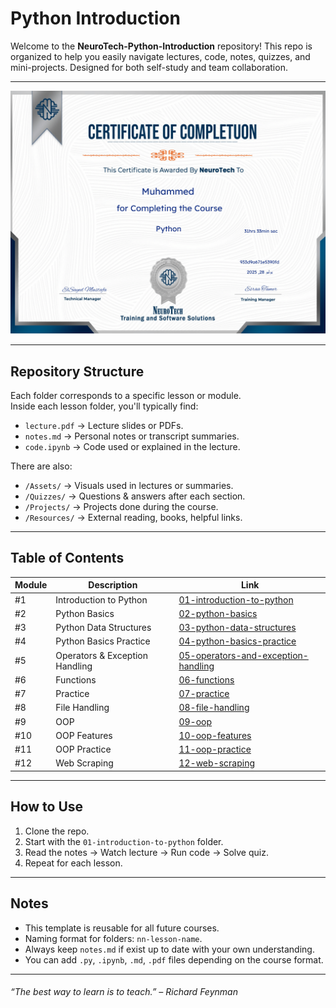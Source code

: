 # Python Introduction

Welcome to the **NeuroTech-Python-Introduction** repository! This repo is organized to help you easily navigate lectures, code, notes, quizzes, and mini-projects. Designed for both self-study and team collaboration.

---

![certificate](02-Assets/certificate.png)

---

## Repository Structure

Each folder corresponds to a specific lesson or module.  
Inside each lesson folder, you'll typically find:

- `lecture.pdf` → Lecture slides or PDFs.
- `notes.md` → Personal notes or transcript summaries.
- `code.ipynb` → Code used or explained in the lecture.

There are also:

- `/Assets/` → Visuals used in lectures or summaries.
- `/Quizzes/` → Questions & answers after each section.
- `/Projects/` → Projects done during the course.
- `/Resources/` → External reading, books, helpful links.

---

## Table of Contents

| Module | Description | Link |
|--------|-------------|------|
| #1 | Introduction to Python | [01-introduction-to-python](./01-Lessons/01-introduction-to-python/) |
| #2 | Python Basics | [02-python-basics](./01-Lessons/02-python-basics/) |
| #3 | Python Data Structures | [03-python-data-structures](./01-Lessons/03-python-data-structures/) |
| #4 | Python Basics Practice | [04-python-basics-practice](./01-Lessons/04-python-basics-practice/) |
| #5 | Operators & Exception Handling | [05-operators-and-exception-handling](./01-Lessons/05-operators-and-exception-handling/) |
| #6 | Functions | [06-functions](./01-Lessons/06-functions/) |
| #7 | Practice | [07-practice](./01-Lessons/07-practice/) |
| #8 | File Handling | [08-file-handling](./01-Lessons/08-file-handling/) |
| #9 | OOP | [09-oop](./01-Lessons/09-oop/) |
| #10 | OOP Features | [10-oop-features](./01-Lessons/10-oop-features/) |
| #11 | OOP Practice | [11-oop-practice](./01-Lessons/11-oop-practice/) |
| #12 | Web Scraping | [12-web-scraping](./01-Lessons/12-web-scraping/) |

---

## How to Use

1. Clone the repo.
2. Start with the `01-introduction-to-python` folder.
3. Read the notes → Watch lecture → Run code → Solve quiz.
4. Repeat for each lesson.

---

## Notes

- This template is reusable for all future courses.
- Naming format for folders: `nn-lesson-name`.
- Always keep `notes.md` if exist up to date with your own understanding.
- You can add `.py`, `.ipynb`, `.md`, `.pdf` files depending on the course format.

---

###### “The best way to learn is to teach.” – Richard Feynman

